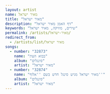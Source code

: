 ```yaml
---
layout: artist
name: מאיר ישראל
title: "מאיר ישראל"
description: "דף האמן מאיר ישראל"
keywords: "שירים, מוזיקה, מאיר ישראל"
permalink: /artists/מאיר-ישראל/
redirect_from:
  - /artists/list/מאיר ישראל
songs:
  - number: "32873"
    name: "בבוא העת"
    album: "סינגלים"
    artist: "מאיר ישראל"
  - number: "32874"
    name: "מאיר ישראל מגיש סינגל חדש בשם ''אלוף''"
    album: "סינגלים"
    artist: "מאיר ישראל"
---
```

